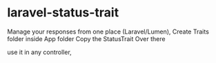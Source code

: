 # laravel-status-trait
Manage your responses from one place (Laravel/Lumen),
Create Traits folder inside App folder
Copy the StatusTrait Over there

use it in any controller,
